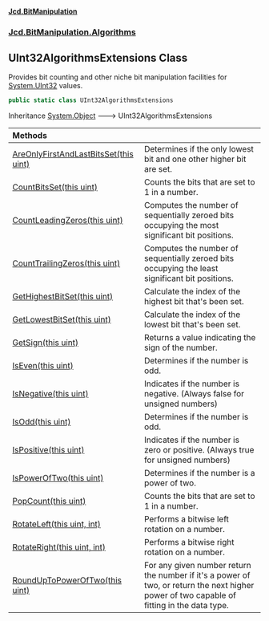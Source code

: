 #### [Jcd.BitManipulation](index.md 'index')

### [Jcd.BitManipulation.Algorithms](Jcd.BitManipulation.Algorithms.md 'Jcd.BitManipulation.Algorithms')

## UInt32AlgorithmsExtensions Class

Provides bit counting and other niche bit manipulation facilities
for [System.UInt32](https://docs.microsoft.com/en-us/dotnet/api/System.UInt32 'System.UInt32') values.

```csharp
public static class UInt32AlgorithmsExtensions
```

Inheritance [System.Object](https://docs.microsoft.com/en-us/dotnet/api/System.Object 'System.Object') &#129106; UInt32AlgorithmsExtensions

| Methods                                                                                                                                                                                                                                      |                                                                                                                                            |
|:---------------------------------------------------------------------------------------------------------------------------------------------------------------------------------------------------------------------------------------------|:-------------------------------------------------------------------------------------------------------------------------------------------|
| [AreOnlyFirstAndLastBitsSet(this uint)](Jcd.BitManipulation.Algorithms.UInt32AlgorithmsExtensions.AreOnlyFirstAndLastBitsSet(thisuint).md 'Jcd.BitManipulation.Algorithms.UInt32AlgorithmsExtensions.AreOnlyFirstAndLastBitsSet(this uint)') | Determines if the only lowest bit and one other higher bit are set.                                                                        |
| [CountBitsSet(this uint)](Jcd.BitManipulation.Algorithms.UInt32AlgorithmsExtensions.CountBitsSet(thisuint).md 'Jcd.BitManipulation.Algorithms.UInt32AlgorithmsExtensions.CountBitsSet(this uint)')                                           | Counts the bits that are set to 1 in a number.                                                                                             |
| [CountLeadingZeros(this uint)](Jcd.BitManipulation.Algorithms.UInt32AlgorithmsExtensions.CountLeadingZeros(thisuint).md 'Jcd.BitManipulation.Algorithms.UInt32AlgorithmsExtensions.CountLeadingZeros(this uint)')                            | Computes the number of sequentially zeroed bits occupying the most significant bit positions.                                              |
| [CountTrailingZeros(this uint)](Jcd.BitManipulation.Algorithms.UInt32AlgorithmsExtensions.CountTrailingZeros(thisuint).md 'Jcd.BitManipulation.Algorithms.UInt32AlgorithmsExtensions.CountTrailingZeros(this uint)')                         | Computes the number of sequentially zeroed bits occupying the least significant bit positions.                                             |
| [GetHighestBitSet(this uint)](Jcd.BitManipulation.Algorithms.UInt32AlgorithmsExtensions.GetHighestBitSet(thisuint).md 'Jcd.BitManipulation.Algorithms.UInt32AlgorithmsExtensions.GetHighestBitSet(this uint)')                               | Calculate the index of the highest bit that's been set.                                                                                    |
| [GetLowestBitSet(this uint)](Jcd.BitManipulation.Algorithms.UInt32AlgorithmsExtensions.GetLowestBitSet(thisuint).md 'Jcd.BitManipulation.Algorithms.UInt32AlgorithmsExtensions.GetLowestBitSet(this uint)')                                  | Calculate the index of the lowest bit that's been set.                                                                                     |
| [GetSign(this uint)](Jcd.BitManipulation.Algorithms.UInt32AlgorithmsExtensions.GetSign(thisuint).md 'Jcd.BitManipulation.Algorithms.UInt32AlgorithmsExtensions.GetSign(this uint)')                                                          | Returns a value indicating the sign of the number.                                                                                         |
| [IsEven(this uint)](Jcd.BitManipulation.Algorithms.UInt32AlgorithmsExtensions.IsEven(thisuint).md 'Jcd.BitManipulation.Algorithms.UInt32AlgorithmsExtensions.IsEven(this uint)')                                                             | Determines if the number is odd.                                                                                                           |
| [IsNegative(this uint)](Jcd.BitManipulation.Algorithms.UInt32AlgorithmsExtensions.IsNegative(thisuint).md 'Jcd.BitManipulation.Algorithms.UInt32AlgorithmsExtensions.IsNegative(this uint)')                                                 | Indicates if the number is negative. (Always false for unsigned numbers)                                                                   |
| [IsOdd(this uint)](Jcd.BitManipulation.Algorithms.UInt32AlgorithmsExtensions.IsOdd(thisuint).md 'Jcd.BitManipulation.Algorithms.UInt32AlgorithmsExtensions.IsOdd(this uint)')                                                                | Determines if the number is odd.                                                                                                           |
| [IsPositive(this uint)](Jcd.BitManipulation.Algorithms.UInt32AlgorithmsExtensions.IsPositive(thisuint).md 'Jcd.BitManipulation.Algorithms.UInt32AlgorithmsExtensions.IsPositive(this uint)')                                                 | Indicates if the number is zero or positive. (Always true for unsigned numbers)                                                            |
| [IsPowerOfTwo(this uint)](Jcd.BitManipulation.Algorithms.UInt32AlgorithmsExtensions.IsPowerOfTwo(thisuint).md 'Jcd.BitManipulation.Algorithms.UInt32AlgorithmsExtensions.IsPowerOfTwo(this uint)')                                           | Determines if the number is a power of two.                                                                                                |
| [PopCount(this uint)](Jcd.BitManipulation.Algorithms.UInt32AlgorithmsExtensions.PopCount(thisuint).md 'Jcd.BitManipulation.Algorithms.UInt32AlgorithmsExtensions.PopCount(this uint)')                                                       | Counts the bits that are set to 1 in a number.                                                                                             |
| [RotateLeft(this uint, int)](Jcd.BitManipulation.Algorithms.UInt32AlgorithmsExtensions.RotateLeft(thisuint,int).md 'Jcd.BitManipulation.Algorithms.UInt32AlgorithmsExtensions.RotateLeft(this uint, int)')                                   | Performs a bitwise left rotation on a number.                                                                                              |
| [RotateRight(this uint, int)](Jcd.BitManipulation.Algorithms.UInt32AlgorithmsExtensions.RotateRight(thisuint,int).md 'Jcd.BitManipulation.Algorithms.UInt32AlgorithmsExtensions.RotateRight(this uint, int)')                                | Performs a bitwise right rotation on a number.                                                                                             |
| [RoundUpToPowerOfTwo(this uint)](Jcd.BitManipulation.Algorithms.UInt32AlgorithmsExtensions.RoundUpToPowerOfTwo(thisuint).md 'Jcd.BitManipulation.Algorithms.UInt32AlgorithmsExtensions.RoundUpToPowerOfTwo(this uint)')                      | For any given number return the number if it's a power of two, or return the next higher power of two capable of fitting in the data type. |
